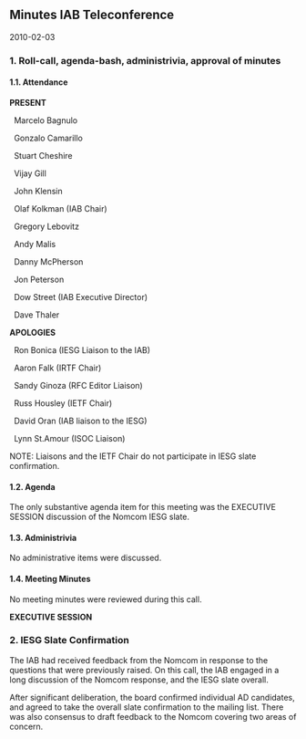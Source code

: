 
Minutes IAB Teleconference
--------------------------


2010-02-03


### 1. Roll-call, agenda-bash, administrivia, approval of minutes


#### 1.1. Attendance


**PRESENT**  

  Marcelo Bagnulo  

  Gonzalo Camarillo  

  Stuart Cheshire  

  Vijay Gill  

  John Klensin  

  Olaf Kolkman (IAB Chair)  

  Gregory Lebovitz  

  Andy Malis  

  Danny McPherson  

  Jon Peterson  

  Dow Street (IAB Executive Director)  

  Dave Thaler  

**APOLOGIES**  

  Ron Bonica (IESG Liaison to the IAB)  

  Aaron Falk (IRTF Chair)  

  Sandy Ginoza (RFC Editor Liaison)  

  Russ Housley (IETF Chair)  

  David Oran (IAB liaison to the IESG)  

  Lynn St.Amour (ISOC Liaison)


NOTE: Liaisons and the IETF Chair do not participate in IESG slate confirmation.


#### 1.2. Agenda


The only substantive agenda item for this meeting was the EXECUTIVE SESSION discussion of the Nomcom IESG slate.


#### 1.3. Administrivia


No administrative items were discussed.


#### 1.4. Meeting Minutes


No meeting minutes were reviewed during this call.


**EXECUTIVE SESSION**


### 2. IESG Slate Confirmation


The IAB had received feedback from the Nomcom in response to the questions that were previously raised. On this call, the IAB engaged in a long discussion of the Nomcom response, and the IESG slate overall.


After significant deliberation, the board confirmed individual AD candidates, and agreed to take the overall slate confirmation to the mailing list. There was also consensus to draft feedback to the Nomcom covering two areas of concern.


